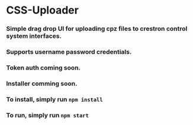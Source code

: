 # CSS-Uploader

### Simple drag drop UI for uploading cpz files to crestron control system interfaces.
### Supports username password credentials. 
### Token auth coming soon.
### Installer comming soon.

### To install, simply run `npm install`
### To run, simply run `npm start`
